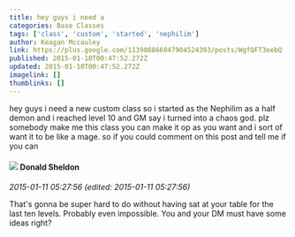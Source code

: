 ```yaml
---
title: hey guys i need a
categories: Base Classes
tags: ['class', 'custom', 'started', 'nephilim']
author: Keagan Mccauley
link: https://plus.google.com/113908866047904524393/posts/WgfQFT3eebQ
published: 2015-01-10T00:47:52.272Z
updated: 2015-01-10T00:47:52.272Z
imagelink: []
thumblinks: []
---
```


hey guys i need a new custom class so i started as the Nephilim as a half demon and i reached level 10 and GM say i turned into a chaos god. plz somebody make me this class you can make it op as you want and i sort of want it to be like a mage. so if you could comment on this post and tell me if you can
<div id='comment z12nvhqjxua0zdixl04cjl3zzrymwzgq3ik'>
  <h4><img src='{{site.baseurl}}//images/avatars/107340087089552618190_photo.jpg'> Donald Sheldon</h4>
      <p><cite>2015-01-11 05:27:56 (edited: 2015-01-11 05:27:56)</cite></p>
        <p>That&#39;s gonna be super hard to do without having sat at your table for the last ten levels. Probably even impossible. You and your DM must have some ideas right?</p>
</div>
        